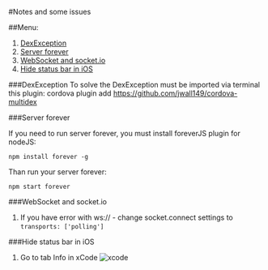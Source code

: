 #Notes and some issues

##Menu:

1. [DexException](#dexexception)
1. [Server forever](#server-forever)
1. [WebSocket and socket.io](#websocket-and-socketio)
1. [Hide status bar in iOS](#hide-status-bar-in-ios)

###DexException
To solve the DexException must be imported via terminal this plugin:
cordova plugin add https://github.com/jwall149/cordova-multidex

###Server forever

If you need to run server forever, you must install foreverJS plugin for nodeJS:
```
npm install forever -g
```

Than run your server forever:
```
npm start forever
```


###WebSocket and socket.io
1. If you have error with ws:// - change socket.connect settings to ``transports: ['polling']``


###Hide status bar in iOS
1. Go to tab Info in xCode
   ![xcode](http://joxi.ru/lbrRDg4TdegM21.jpg)